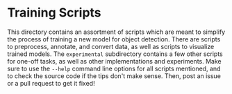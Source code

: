 # Training Scripts

This directory contains an assortment of scripts which are meant to simplify the
process of training a new model for object detection. There are scripts to
preprocess, annotate, and convert data, as well as scripts to visualize trained
models. The `experimental` subdirectory contains a few other scripts for one-off
tasks, as well as other implementations and experiments. Make sure to use the
`--help` command line options for all scripts mentioned, and to check the source
code if the tips don't make sense. Then, post an issue or a pull request to get
it fixed!

